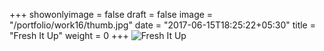 +++
showonlyimage = false
draft = false
image = "/portfolio/work16/thumb.jpg"
date = "2017-06-15T18:25:22+05:30"
title = "Fresh It Up"
weight = 0
+++
![Fresh It Up](freshitup-JieyuXiong.jpg)
